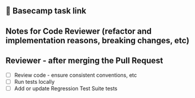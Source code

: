 ## 🔗 Basecamp task link


## Notes for Code Reviewer (refactor and implementation reasons, breaking changes, etc)


## Reviewer - after merging the Pull Request
- [ ]  Review code - ensure consistent conventions, etc
- [ ]  Run tests locally
- [ ]  Add or update Regression Test Suite tests
